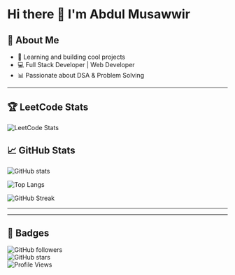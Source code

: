 # Hi there 👋 I'm Abdul Musawwir  

## 🚀 About Me  
- 🌱 Learning and building cool projects  
- 💻 Full Stack Developer | Web Developer  
- 📊 Passionate about DSA & Problem Solving  

---
## 🏆 LeetCode Stats  
![LeetCode Stats](https://leetcard.jacoblin.cool/abdul_musawwir?theme=dark&font=Karma&ext=heatmap&ext=contest)



## 📈 GitHub Stats  

![GitHub stats](https://github-readme-stats.vercel.app/api?username=abdulmusawwir2&show_icons=true&theme=radical)  

![Top Langs](https://github-readme-stats.vercel.app/api/top-langs/?username=abdulmusawwir2&layout=compact&theme=radical)  

![GitHub Streak](https://github-readme-streak-stats.herokuapp.com/?user=abdulmusawwir2&theme=radical)  

---




---

## 🔗 Badges  

![GitHub followers](https://img.shields.io/github/followers/abdulmusawwir2?style=social)  
![GitHub stars](https://img.shields.io/github/stars/abdulmusawwir2?style=social)  
![Profile Views](https://komarev.com/ghpvc/?username=abdulmusawwir2&color=blue)  



